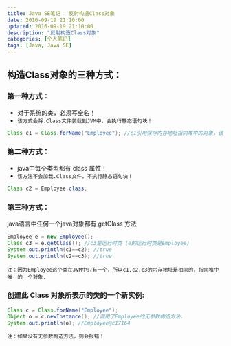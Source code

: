 ```yaml
---
title: Java SE笔记： 反射构造Class对象
date: 2016-09-19 21:10:00
updated: 2016-09-19 21:10:00
description: "反射构造Class对象"
categories: [个人笔记]
tags: [Java, Java SE]
---
```


## 构造Class对象的三种方式：
### 第一种方式：
- 对于系统的类，必须写全名！
- `该方式会将.Class文件装载到JVM中，会执行静态语句块！`
```java
Class c1 = Class.forName("Employee"); //c1引用保存内存地址指向堆中的对象，该对象代表的是Employee整个类.
```

### 第二种方式：
- java中每个类型都有 class 属性！
- `该方法不会加载.Class文件，不执行静态语句块！`
```java
Class c2 = Employee.class;
```

### 第三种方式：
java语言中任何一个java对象都有 getClass 方法
```java
Employee e = new Employee();
Class c3 = e.getClass(); //c3是运行时类 (e的运行时类是Employee)
System.out.println(c1==c2); //true
System.out.println(c2==c3); //true  
```
`注：因为Employee这个类在JVM中只有一个，所以c1,c2,c3的内存地址是相同的，指向堆中唯一的一个对象.`

### 创建此 Class 对象所表示的类的一个新实例:
```java
Class c = Class.forName("Employee");
Object o = c.newInstance(); //调用了Employee的无参数构造方法.
System.out.println(o); //Employee@c17164
```
`注：如果没有无参数构造方法，则会报错！`
